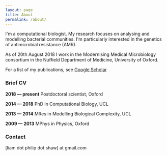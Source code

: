 ```yaml
---
layout: page
title: About
permalink: /about/
---
```


I'm a computational biologist. My research focuses on analysing and modelling bacterial communities. I'm particularly interested in the genetics of antimicrobial resistance (AMR).  

As of 20th August 2018 I work in the Modernising Medical Microbiology consortium in the Nuffield Department of Medicine, University of Oxford.

For a list of my publications, see [Google Scholar](https://scholar.google.co.uk/citations?hl=en&user=oaQPy0EAAAAJ&authorid=6771231149439344110&view_op=list_works)

### Brief CV

**2018 — present** Postdoctoral scientist, Oxford

**2014 — 2018** PhD in Computational Biology, UCL

**2013 — 2014** MRes in Modelling Biological Complexity, UCL

**2009 — 2013** MPhys in Physics, Oxford

### Contact

[liam dot philip dot shaw] at gmail.com
